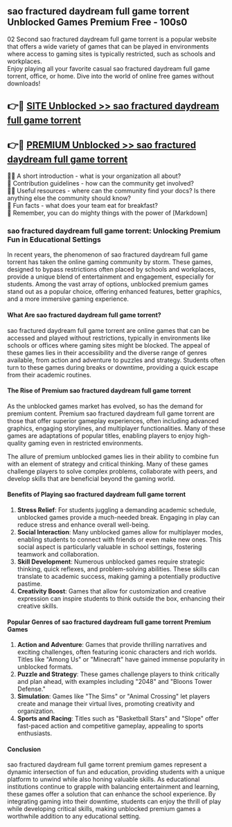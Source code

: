 ## sao fractured daydream full game torrent Unblocked Games Premium Free - 100s0

02 Second sao fractured daydream full game torrent is a popular website that offers a wide variety of games that can be played in environments where access to gaming sites is typically restricted, such as schools and workplaces.  
Enjoy playing all your favorite casual sao fractured daydream full game torrent, office, or home. Dive into the world of online free games without downloads!

## 👉🔴 [SITE Unblocked >> sao fractured daydream full game torrent](http://freeplayer.one?title=sao_fractured_daydream_full_game_torrent&ref=13D)

## 👉🔴 [PREMIUM Unblocked >> sao fractured daydream full game torrent](http://freeplayer.one?title=sao_fractured_daydream_full_game_torrent&ref=13D)

🙋‍♀️ A short introduction - what is your organization all about?  
🌈 Contribution guidelines - how can the community get involved?  
👩‍💻 Useful resources - where can the community find your docs? Is there anything else the community should know?  
🍿 Fun facts - what does your team eat for breakfast?  
🧙 Remember, you can do mighty things with the power of [Markdown]

### sao fractured daydream full game torrent: Unlocking Premium Fun in Educational Settings

In recent years, the phenomenon of sao fractured daydream full game torrent has taken the online gaming community by storm. These games, designed to bypass restrictions often placed by schools and workplaces, provide a unique blend of entertainment and engagement, especially for students. Among the vast array of options, unblocked premium games stand out as a popular choice, offering enhanced features, better graphics, and a more immersive gaming experience.

#### What Are sao fractured daydream full game torrent?

sao fractured daydream full game torrent are online games that can be accessed and played without restrictions, typically in environments like schools or offices where gaming sites might be blocked. The appeal of these games lies in their accessibility and the diverse range of genres available, from action and adventure to puzzles and strategy. Students often turn to these games during breaks or downtime, providing a quick escape from their academic routines.

#### The Rise of Premium sao fractured daydream full game torrent

As the unblocked games market has evolved, so has the demand for premium content. Premium sao fractured daydream full game torrent are those that offer superior gameplay experiences, often including advanced graphics, engaging storylines, and multiplayer functionalities. Many of these games are adaptations of popular titles, enabling players to enjoy high-quality gaming even in restricted environments.

The allure of premium unblocked games lies in their ability to combine fun with an element of strategy and critical thinking. Many of these games challenge players to solve complex problems, collaborate with peers, and develop skills that are beneficial beyond the gaming world.

#### Benefits of Playing sao fractured daydream full game torrent

1.  **Stress Relief**: For students juggling a demanding academic schedule, unblocked games provide a much-needed break. Engaging in play can reduce stress and enhance overall well-being.
2.  **Social Interaction**: Many unblocked games allow for multiplayer modes, enabling students to connect with friends or even make new ones. This social aspect is particularly valuable in school settings, fostering teamwork and collaboration.
3.  **Skill Development**: Numerous unblocked games require strategic thinking, quick reflexes, and problem-solving abilities. These skills can translate to academic success, making gaming a potentially productive pastime.
4.  **Creativity Boost**: Games that allow for customization and creative expression can inspire students to think outside the box, enhancing their creative skills.

#### Popular Genres of sao fractured daydream full game torrent Premium Games

1.  **Action and Adventure**: Games that provide thrilling narratives and exciting challenges, often featuring iconic characters and rich worlds. Titles like "Among Us" or "Minecraft" have gained immense popularity in unblocked formats.
2.  **Puzzle and Strategy**: These games challenge players to think critically and plan ahead, with examples including "2048" and "Bloons Tower Defense."
3.  **Simulation**: Games like "The Sims" or "Animal Crossing" let players create and manage their virtual lives, promoting creativity and organization.
4.  **Sports and Racing**: Titles such as "Basketball Stars" and "Slope" offer fast-paced action and competitive gameplay, appealing to sports enthusiasts.

#### Conclusion

sao fractured daydream full game torrent premium games represent a dynamic intersection of fun and education, providing students with a unique platform to unwind while also honing valuable skills. As educational institutions continue to grapple with balancing entertainment and learning, these games offer a solution that can enhance the school experience. By integrating gaming into their downtime, students can enjoy the thrill of play while developing critical skills, making unblocked premium games a worthwhile addition to any educational setting.